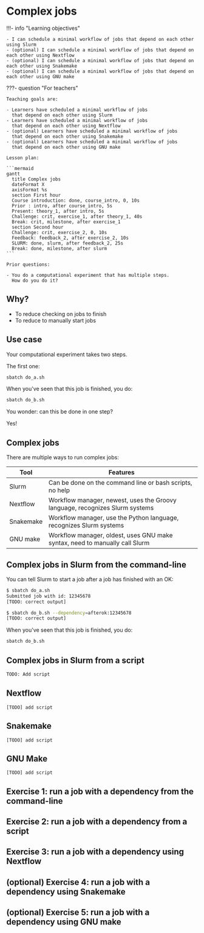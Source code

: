 # Complex jobs

!!!- info "Learning objectives"

    - I can schedule a minimal workflow of jobs that depend on each other using Slurm
    - (optional) I can schedule a minimal workflow of jobs that depend on each other using Nextflow
    - (optional) I can schedule a minimal workflow of jobs that depend on each other using Snakemake
    - (optional) I can schedule a minimal workflow of jobs that depend on each other using GNU make

???- question "For teachers"

    Teaching goals are:

    - Learners have scheduled a minimal workflow of jobs
      that depend on each other using Slurm
    - Learners have scheduled a minimal workflow of jobs
      that depend on each other using Nextflow
    - (optional) Learners have scheduled a minimal workflow of jobs
      that depend on each other using Snakemake
    - (optional) Learners have scheduled a minimal workflow of jobs
      that depend on each other using GNU make

    Lesson plan:

    ```mermaid
    gantt
      title Complex jobs
      dateFormat X
      axisFormat %s
      section First hour
      Course introduction: done, course_intro, 0, 10s
      Prior : intro, after course_intro, 5s
      Present: theory_1, after intro, 5s
      Challenge: crit, exercise_1, after theory_1, 40s
      Break: crit, milestone, after exercise_1
      section Second hour
      Challenge: crit, exercise_2, 0, 10s
      Feedback: feedback_2, after exercise_2, 10s
      SLURM: done, slurm, after feedback_2, 25s
      Break: done, milestone, after slurm
    ```

    Prior questions:

    - You do a computational experiment that has multiple steps.
      How do you do it?


    
## Why?

- To reduce checking on jobs to finish
- To reduce to manually start jobs

## Use case

Your computational experiment takes two steps.

The first one:

```bash
sbatch do_a.sh
```

When you've seen that this job is finished, you do:

```bash
sbatch do_b.sh
```

You wonder: can this be done in one step?

Yes!

## Complex jobs

There are multiple ways to run complex jobs:

Tool      |Features
----------|----------------------------------------------------------------------------
Slurm     |Can be done on the command line or bash scripts, no help
Nextflow  |Workflow manager, newest, uses the Groovy language, recognizes Slurm systems
Snakemake |Workflow manager, use the Python language, recognizes Slurm systems
GNU make  |Workflow manager, oldest, uses GNU make syntax, need to manually call Slurm


## Complex jobs in Slurm from the command-line

You can tell Slurm to start a job after a job has finished with an OK:

```bash
$ sbatch do_a.sh
Submitted job with id: 12345678
[TODO: correct output]

$ sbatch do_b.sh --dependency=afterok:12345678
[TODO: correct output]
```

When you've seen that this job is finished, you do:

```bash
sbatch do_b.sh
```

## Complex jobs in Slurm from a script

```bash
TODO: Add script
```

## Nextflow

```nextflow
[TODO] add script
```

## Snakemake

```snakemake
[TODO] add script
```

## GNU Make


```make
[TODO] add script
```

## Exercise 1: run a job with a dependency from the command-line

## Exercise 2: run a job with a dependency from a script

## Exercise 3: run a job with a dependency using Nextflow

## (optional) Exercise 4: run a job with a dependency using Snakemake

## (optional) Exercise 5: run a job with a dependency using GNU make

